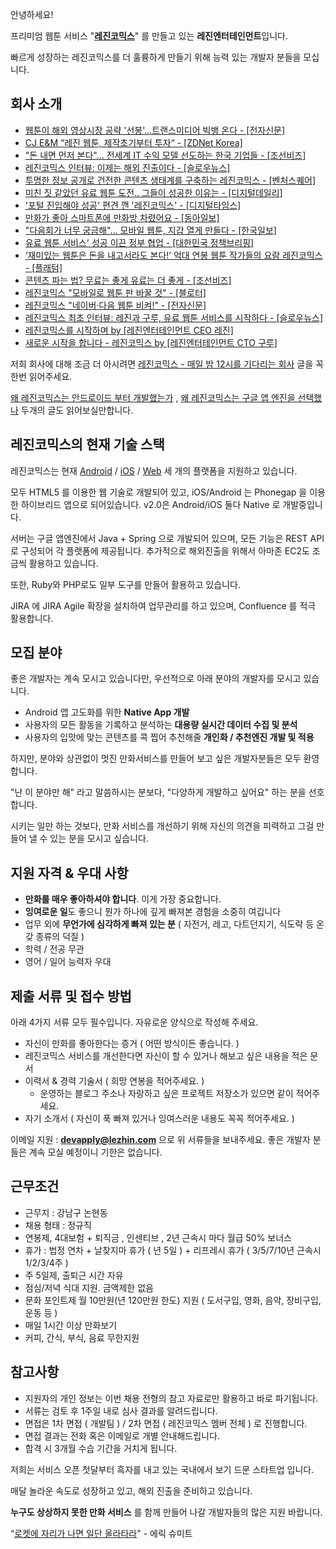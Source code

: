 안녕하세요!

프리미엄 웹툰 서비스 "**[레진코믹스](http://www.lezhin.com)**" 를 만들고 있는 **레진엔터테인먼트**입니다.

빠르게 성장하는 레진코믹스를 더 훌륭하게 만들기 위해 능력 있는 개발자 분들을 모십니다.

## 회사 소개

- [웹툰이 해외 영상시장 공략 '선봉'…트랜스미디어 빅뱅 온다 - [전자신문]](http://www.etnews.com/news/contents/internet/2914725_1488.html)
- [CJ E&M “레진 웹툰, 제작초기부터 투자“ - [ZDNet Korea]](http://www.zdnet.co.kr/news/news_view.asp?artice_id=20140205101654)
- ["돈 내면 먼저 본다"… 전세계 IT 수익 모델 선도하는 한국 기업들 - [조선비즈]](http://biz.chosun.com/site/data/html_dir/2014/01/17/2014011701731.html)
- [레진코믹스 인터뷰: 이제는 해외 진출이다 - [슬로우뉴스] ](http://slownews.kr/17219)
- [투명한 정보 공개로 건전한 콘텐츠 생태계를 구축하는 레진코믹스 - [벤처스퀘어] ](http://www.venturesquare.net/528778)
- [미친 짓 같았던 유료 웹툰 도전.. 그들이 성공한 이유는 - [디지털데일리] ](http://www.ddaily.co.kr/news/article.html?no=112732)
- ['포털 진입해야 성공' 편견 깬 '레진코믹스' - [디지털타임스]](http://www.dt.co.kr/contents.html?article_no=2013123002012069607027&naver=stand)
- [만화가 좋아 스마트폰에 만화방 차렸어요 - [동아일보] ](http://news.donga.com/3/all/20131226/59784817/1)
- ["다음회가 너무 궁금해"… 모바일 웹툰, 지갑 열게 만들다 - [한국일보] ](http://news.hankooki.com/lpage/culture/201311/h2013113003381986330.htm)
- [유료 웹툰 서비스' 성공 이끈 정부 협업 - [대한민국 정책브리핑] ](http://www.korea.kr/policy/cultureView.do?newsId=148770632&call_from=naver_news)
- [‘재미있는 웹툰은 돈을 내고서라도 본다!’ 억대 연봉 웹툰 작가들의 요람 레진코믹스 - [플래텀] ](http://platum.kr/archives/15110)
- [콘텐츠 파는 법? 무료는 좋게 유료는 더 좋게 - [조선비즈]](http://biz.chosun.com/site/data/html_dir/2013/08/22/2013082201921.html)
- [레진코믹스 "모바일로 웹툰 판 바꿀 것" - [블로터] ](http://www.bloter.net/archives/155771)
- [레진코믹스 "네이버·다음 웹툰 비켜!" - [전자신문] ](http://www.etnews.com/news/contents/contents/2814626_1487.html)
- [레진코믹스 최초 인터뷰: 레진과 구루, 유료 웹툰 서비스를 시작하다 - [슬로우뉴스] ](http://slownews.kr/11108)
- [레진코믹스를 시작하며 by [레진엔터테인먼트 CEO 레진] ](http://lezhin.tistory.com/1072)
- [새로운 시작을 합니다 - 레진코믹스 by [레진엔터테인먼트 CTO 구루] ](http://xguru.net/1362)

저희 회사에 대해 조금 더 아시려면 [레진코믹스 - 매일 밤 12시를 기다리는 회사](http://xguru.net/1870) 글을 꼭 한번 읽어주세요.

[왜 레진코믹스는 안드로이드 부터 개발했는가](http://xguru.net/1868) , [왜 레진코믹스는 구글 앱 엔진을 선택했나](http://curioe.com/7) 두개의 글도 읽어보실만합니다.

## 레진코믹스의 현재 기술 스택

레진코믹스는 현재 [Android](http://j.mp/lezhincomics_android) / [iOS](http://j.mp/lezhincomics_ios) / [Web](http://www.lezhin.com) 세 개의 플랫폼을 지원하고 있습니다.

모두 HTML5 를 이용한 웹 기술로 개발되어 있고, iOS/Android 는 Phonegap 을 이용한 하이브리드 앱으로 되어있습니다. v2.0은 Android/iOS 둘다 Native 로 개발중입니다.

서버는 구글 앱엔진에서 Java + Spring 으로 개발되어 있으며, 모든 기능은 REST API로 구성되어 각 플랫폼에 제공됩니다. 추가적으로 해외진출을 위해서 아마존 EC2도 조금씩 활용하고 있습니다.

또한, Ruby와 PHP로도 일부 도구를 만들어 활용하고 있습니다.

JIRA 에 JIRA Agile 확장을 설치하여 업무관리를 하고 있으며, Confluence 를 적극 활용합니다.

## 모집 분야

좋은 개발자는 계속 모시고 있습니다만, 우선적으로 아래 분야의 개발자를 모시고 있습니다.

- Android 앱 고도화를 위한 **Native App 개발**
- 사용자의 모든 활동을 기록하고 분석하는 **대용량 실시간 데이터 수집 및 분석**
- 사용자의 입맛에 맞는 콘텐츠를 콕 찝어 추천해줄 **개인화 / 추천엔진 개발 및 적용**

하지만, 분야와 상관없이 멋진 만화서비스를 만들어 보고 싶은 개발자분들은 모두 환영합니다.

"난 이 분야만 해" 라고 말씀하시는 분보다, "다양하게 개발하고 싶어요" 하는 분을 선호합니다.

시키는 일만 하는 것보다, 만화 서비스를 개선하기 위해 자신의 의견을 피력하고 그걸 만들어 낼 수 있는 분을 모시고 싶습니다.

## 지원 자격 & 우대 사항

- **만화를 매우 좋아하셔야 합니다**. 이게 가장 중요합니다.
- **잉여로운 일**도 좋으니 뭔가 하나에 깊게 빠져본 경험을 소중히 여깁니다
- 업무 외에 **무언가에 심각하게 빠져 있는 분** ( 자전거, 레고, 다트던지기, 식도락 등 온갖 종류의 덕질 )
- 학력 / 전공 무관
- 영어 / 일어 능력자 우대

## 제출 서류 및 접수 방법

아래 4가지 서류 모두 필수입니다. 자유로운 양식으로 작성해 주세요.

- 자신이 만화를 좋아한다는 증거 ( 어떤 방식이든 좋습니다. )
- 레진코믹스 서비스를 개선한다면 자신이 할 수 있거나 해보고 싶은 내용을 적은 문서
- 이력서 & 경력 기술서 ( 희망 연봉을 적어주세요. )
    * 운영하는 블로그 주소나 자랑하고 싶은 프로젝트 저장소가 있으면 같이 적어주세요.
- 자기 소개서 ( 자신이 푹 빠져 있거나 잉여스러운 내용도 꼭꼭 적어주세요. )

이메일 지원 : **devapply@lezhin.com** 으로 위 서류들을 보내주세요. 좋은 개발자 분들은 계속 모실 예정이니 기한은 없습니다.

## 근무조건

- 근무지 : 강남구 논현동
- 채용 형태 : 정규직
- 연봉제, 4대보험 + 퇴직금 , 인센티브 , 2년 근속시 마다 월급 50% 보너스
- 휴가 : 법정 연차 + 날찾지마 휴가 ( 년 5일 ) + 리프레시 휴가 ( 3/5/7/10년 근속시 1/2/3/4주 )
- 주 5일제, 출퇴근 시간 자유
- 점심/저녁 식대 지원. 금액제한 없음
- 문화 포인트제 월 10만원(년 120만원 한도) 지원 ( 도서구입, 영화, 음악, 장비구입, 운동 등 )
- 매일 1시간 이상 만화보기
- 커피, 간식, 부식, 음료 무한지원

## 참고사항

- 지원자의 개인 정보는 이번 채용 전형의 참고 자료로만 활용하고 바로 파기됩니다.
- 서류는 검토 후 1주일 내로 심사 결과를 알려드립니다.
- 면접은 1차 면접 ( 개발팀 ) / 2차 면접 ( 레진코믹스 멤버 전체 ) 로 진행합니다.
- 면접 결과는 전화 혹은 이메일로 개별 안내해드립니다.
- 합격 시 3개월 수습 기간을 거치게 됩니다.

저희는 서비스 오픈 첫달부터 흑자를 내고 있는 국내에서 보기 드문 스타트업 입니다.

매달 놀라운 속도로 성장하고 있고, 해외 진출을 준비하고 있습니다.

**누구도 상상하지 못한 만화 서비스** 를 함께 만들어 나갈 개발자들의 많은 지원 바랍니다.

“[로켓에 자리가 나면 일단 올라타라](http://estima.wordpress.com/2012/05/28/sheryl/)" - 에릭 슈미트
